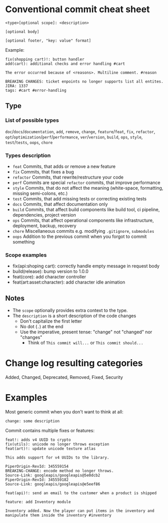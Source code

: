 # Conventional commit cheat sheet
```
<type>[optional scope]: <description>

[optional body]

[optional footer, "key: value" format]
```
Example:
```
fix(shopping cart)!: button handler 
add(cart): additional checks and error handling #cart

The error occurred because of <reasons>. Multiline comment. #reason

BREAKING CHANGES: ticket enpoints no longer supports list all entites.
JIRA: 1337
tags: #cart #error-handling
```
## Type
### List of possible types
`doc`/`docs`/`documentation`, `add`, `remove`, `change`, `feature`/`feat`, `fix`, `refactor`, `opt`/`optimization`/`perf`/`performance`, `ver`/`version`, `build`, `ops`, `style`, `test`/`tests`, `oops`, `chore`

### Types description
- `feat` Commits, that adds or remove a new feature
- `fix` Commits, that fixes a bug
- `refactor` Commits, that rewrite/restructure your code
- `perf` Commits are special `refactor` commits, that improve performance
- `style` Commits, that do not affect the meaning (white-space, formatting, missing semi-colons, etc.)
- `test` Commits, that add missing tests or correcting existing tests
- `docs` Commits, that affect documentation only
- `build` Commits, that affect build components like build tool, ci pipeline, dependencies, project version
- `ops` Commits, that affect operational components like infrastructure, deployment, backup, recovery
- `chore` Miscellaneous commits e.g. modifying `.gitignore`, `submodules` 
- `oops` Addition to the previous commit when you forgot to commit something

### Scope examples
- fix(api:shoping cart): correctly handle empty message in request body
- build(release): bump version to 1.0.0 
- feat(core): add character controller
- feat(art:asset:character): add character idle animation

## Notes
- The `scope` optionally provides extra context to the type. 
- The `description` is a short description of the code changes
	-  Don't capitalize the first letter
	- No dot (`.`) at the end
	-  Use the imperative, present tense: "change" not "changed" nor "changes"
	    - Think of `This commit will...` or `This commit should...`

# Change log resulting categories
Added, Changed, Deprecated, Removed, Fixed, Security
# Examples
Most generic commit when you don't want to think at all:
```
change: some description
```

Commit contains multiple fixes or features:
```
feat!: adds v4 UUID to crypto
fix(utils): unicode no longer throws exception
feat(art)!: update unicode texture atlas

This adds support for v4 UUIDs to the library.

PiperOrigin-RevId: 345559154
BREAKING-CHANGE: encode method no longer throws.
Source-Link: googleapis/googleapis@5e0dcb2
PiperOrigin-RevId: 345559182
Source-Link: googleapis/googleapis@e5eef86
```

```
feat(api)!: send an email to the customer when a product is shipped
```

```
feature: add Inventory module

Inventory added. Now the player can put items in the inventory and manipulate them inside the inventory #inventory
```
